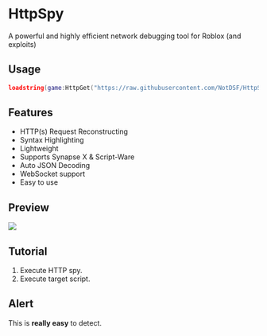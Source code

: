 # HttpSpy
A powerful and highly efficient network debugging tool for Roblox (and exploits)

## Usage
```lua
loadstring(game:HttpGet("https://raw.githubusercontent.com/NotDSF/HttpSpy/main/init.lua"))();
```

## Features
- HTTP(s) Request Reconstructing
- Syntax Highlighting
- Lightweight
- Supports Synapse X & Script-Ware
- Auto JSON Decoding
- WebSocket support
- Easy to use

## Preview
![](https://cdn.avonis.app/15eebac9.png)

## Tutorial
1. Execute HTTP spy.
2. Execute target script.

## Alert
This is **really easy** to detect.
